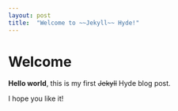 ```yaml
---
layout: post
title:  "Welcome to ~~Jekyll~~ Hyde!"
---
```


# Welcome

**Hello world**, this is my first ~~Jekyll~~ Hyde blog post.

I hope you like it!